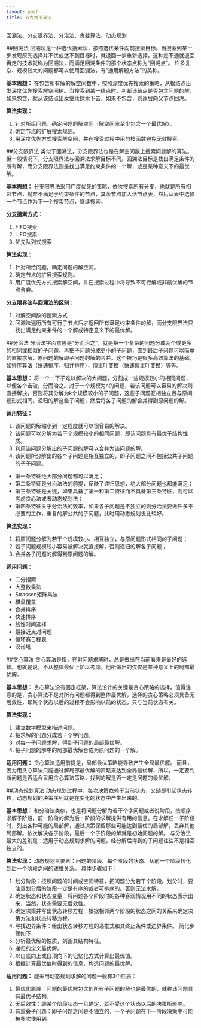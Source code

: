 ```yaml
---
layout: post
title: 五大常用算法
---
```


回溯法、分支限界法、分治法、贪婪算法、动态规划

##回溯法
回溯法是一种选优搜索法，按照选优条件向前搜索目标。当搜索到某一步发现原先选择并不优或达不到目标时，就退回一步重新选择，这种走不通就退回再走的技术就称为回溯法，而满足回溯条件的那个状态点称为“回溯点”。
许多复杂、规模较大的问题都可以使用回溯法，有“通用解题方法”的美称。

**基本思想：** 在包含所有解的解空间数中，按照深度优先搜索的策略，从根结点出发深度优先搜索解空间树。当搜索到某一结点时，判断该结点是否包含问题的解，如果包含，就从该结点出发继续探索下去，如果不包含，则逐层向父节点回溯。

**算法实现：**
1. 针对所给问题，确定问题的解空间（解空间应至少包含一个最优解）。
2. 确定节点的扩展搜索规则。
3. 用深度优先方式搜索解空间，并在搜索过程中用剪枝函数避免无效搜索。


##分支限界法
类似于回溯法，分支限界法也是在解空间数上搜索问题解的算法。但一般情况下，分支限界法与回溯法求解目标不同。回溯法目标是找出满足条件的所有解，而分支限界法则是找出满足约束条件的一个解，或是某种意义下的最优解。

**基本思想：** 分支限界法采用广度优先的策略，依次搜索所有分支，也就是所有相邻节点，抛弃不满足于约束条件的节点，其余节点加入活节点表，然后从表中选择一个节点作为下一个搜索节点，继续搜索。

**分支搜索方式：**
1. FIFO搜索    
2. LIFO搜索    
3. 优先队列式搜索

**算法实现：**
1. 针对所给问题，确定问题的解空间。
2. 确定节点的扩展搜索规则。
3. 用广度优先方式搜索解空间，并在搜索过程中将导致不可行解或非最优解的节点舍弃。

**分支限界法与回溯法的区别：**
1. 对解空间数的搜索方式
2. 回溯法遍历所有可行子节点后才返回所有满足约束条件的解，而分支限界法只找出满足约束条件的一个解或特定意义下的最优解。


##分治法
分治法字面意思是“分而治之”，就是把一个复杂的问题分成两个或更多的相同或相似的子问题，再把子问题分成更小的子问题，直到最后子问题可以简单的直接求解，原问题的解即子问题的解的合并。这个技巧是很多高效算法的基础，如排序算法（快速排序，归并排序），傅里叶变换（快速傅里叶变换）等等。

**基本思想：** 将一个一下子难以解决的大问题，分割成一些规模较小的相同问题，以便各个击破，分而治之。对于一个规模为n的问题，若该问题可以容易的解决则直接解决，否则将其分解为k个规模较小的子问题，这些子问题互相独立且与原问题形式相同，递归的解这些子问题，然后将各子问题的解合并得到原问题的解。

**适用特征：**
1. 该问题的解缩小到一定程度就可以很容易的解决。
2. 该问题可以分解为若干个规模较小的相同问题，即该问题具有最优子结构性质。
3. 利用该问题分解出的子问题的解可以合并为该问题的解。
4. 该问题所分解出的各个子问题是相互独立的，即子问题之间不包括公共子问题的子子问题。

- 第一条特征绝大部分问题都可以满足；
- 第二条特征是分治法法的前提，反映了递归思想，绝大部分问题也都能满足；
- 第三条特征是关键，如果具备了第一和第二特征而不具备第三条特征，则可以考虑贪心法或者动态规划法；
- 第四条特征关乎分治法的效率，如果各子问题是不独立的则分治法要做许多不必要的工作，重复的解公共的子问题，此时用动态规划发比较好。

**算法实现：**
1. 将原问题分解为若干个规模较小、相互独立，与原问题形式相同的子问题；
2. 若子问题规模较小容易被解决就直接解，否则递归的解各子问题；
3. 合并各子问题的解得到原问题的解。

**适用问题：**
- 二分搜索
- 大整数乘法
- Strassen矩阵乘法
- 棋盘覆盖
- 合并排序
- 快速排序
- 线性时间选择
- 最接近点对问题
- 循环赛日程表
- 汉诺塔


##贪心算法
贪心算法是指，在对问题求解时，总是做出在当前看来是最好的选择。也就是说，不从整体最优上加以考虑，他所做出的仅仅是某种意义上的局部最优解。

**基本思想：** 贪心算法没有固定框架，算法设计的关键是贪心策略的选择。值得注意的是，贪心算法不是对所有问题都得到整体最优解，选择的贪心策略必须具备无后效性，即某个状态以后的过程不会影响以前的状态，只与当前状态有关。

**算法实现：**
1. 建立数学模型来描述问题。
2. 把求解的问题分成若干个字问题。
3. 对每一子问题求解，得到子问题的局部最优解。
4. 把子问题的解中的局部最优解合成为原问题的一个解。

**适用问题：**
贪心算法适用前提是，局部最优策略能导致产生全局最优解。
而且，因为用贪心算法只能通过解局部最优解的策略来达到全局最优解，所以，一定要判断问题是否适合采用贪心算法策略，找到的解是否一定是问题的最优解。


##动态规划算法
动态规划过程中，每次决策依赖于当前状态，又随即引起状态转移，动态规划的决策序列就是在变化的状态中产生出来的。

**基本思想：** 和分治法类似，也是将问题分解为若干个字问题或者说阶段，按顺序求解子阶段，前一阶段的解为后一阶段的求解提供有用的信息。在求解任一子阶段时，列出各种可能的局部解，通过决策保留那些可能达到最优的局部解，丢弃其他局部解。依次解决各子阶段，最后一个子阶段的解就是初始问题的解。
与分治法最大的差别是：适用于动态规划求解的问题，经分解后得到的子问题往往不是相互独立的。

**算法实现：**
动态规划三要素：问题的阶段、每个阶段的状态、从前一个阶段转化到后一个阶段之间的递推关系。
具体步骤如下：
1. 划分阶段：按照问题的时间或空间特征，把问题分为若干个阶段。划分时，要注意划分后的阶段一定是有序的或者可排序的。否则无法求解。
2. 确定状态和状态变量：将问题各个阶段时的各种客观情况用不同的状态表示出来，当然，状态需要无后效性。
3. 确定决策并写出状态转移方程：根据相邻两个阶段的状态之间的关系来确定决策方法和状态转移方程。
4. 寻找边界条件：给出状态转移方程的递推式和其终止条件或边界条件。
简化步骤如下：
1. 分析最优解的性质，刻画其结构特征。
2. 递归的定义最优解。
3. 以自底向上或自顶向下的记忆化方式计算出最优值。
4. 根据计算最优值时得到的信息，构造问题的最优解。

**适用问题：**
能采用动态规划求解的问题一般有3个性质：
1. 最优化原理：问题的最优解包含的所有子问题的解也是最优的，就称该问题具有最优子结构。
2. 无后效性：即某个阶段状态一旦确定，就不受这个状态以后的决策所影响。
3. 有重叠子问题：即子问题之间是不独立的，一个子问题在下一阶段决策中可能被多次使用到。
